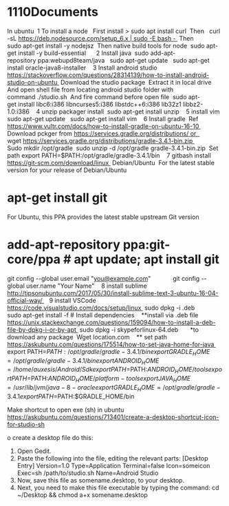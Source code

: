 # 1110Documents
In ubuntu 
1 To install a node  
First install > sudo apt install curl 
Then  
curl -sL https://deb.nodesource.com/setup_6.x | sudo -E bash - 
Then 
sudo apt-get install -y nodejsz 
Then native build tools for node 
sudo apt-get install -y build-essential 
 
 
2 Install java 
sudo add-apt-repository ppa:webupd8team/java  
sudo apt-get update  
sudo apt-get install oracle-java8-installer 
 
3 Install android studio 
https://stackoverflow.com/questions/28314139/how-to-install-android-studio-on-ubuntu 
Download the studio package 
Extract it in local drive 
And open shell file from locating android studio folder with command ./studio.sh 
And fire command before open file 
sudo apt-get install libc6:i386 libncurses5:i386 libstdc++6:i386 lib32z1 libbz2-1.0:i386 
 
4 unzip packager install 
sudo apt-get install unzip 
 
5 install vim  
sudo apt-get update  
sudo apt-get install vim 
 
6 Install gradle 
Ref https://www.vultr.com/docs/how-to-install-gradle-on-ubuntu-16-10 
Download pckger from https://services.gradle.org/distributions/ or  
wget https://services.gradle.org/distributions/gradle-3.4.1-bin.zip 
Sudo mkdir /opt/gradle 
sudo unzip -d /opt/gradle gradle-3.4.1-bin.zip 
Set path export PATH=$PATH:/opt/gradle/gradle-3.4.1/bin 
 
7 gitbash install 
https://git-scm.com/download/linux 
Debian/Ubuntu 
For the latest stable version for your release of Debian/Ubuntu 
# apt-get install git 
For Ubuntu, this PPA provides the latest stable upstream Git version 
# add-apt-repository ppa:git-core/ppa # apt update; apt install git 
git config --global user.email "you@example.com" 
           git config --global user.name "Your Name" 
 
8 install sublime 
http://tipsonubuntu.com/2017/05/30/install-sublime-text-3-ubuntu-16-04-official-way/ 
 
9 install VSCode 
https://code.visualstudio.com/docs/setup/linux 
sudo dpkg -i <file>.deb  
sudo apt-get install -f # Install dependencies 
 
**install via .deb file 
https://unix.stackexchange.com/questions/159094/how-to-install-a-deb-file-by-dpkg-i-or-by-apt 
sudo dpkg -i skypeforlinux-64.deb  
 
 
*to download any package 
Wget location.com 
 
** set path 
https://askubuntu.com/questions/175514/how-to-set-java-home-for-java 
export PATH=$PATH:/opt/gradle/gradle-3.4.1/bin 
export GRADLE_HOME=/opt/gradle/gradle-3.4.1/bin 
export ANDROID_HOME=/home/auxesis/Android/Sdk 
export PATH=$PATH:$ANDROID_HOME/tools 
export PATH=$PATH:$ANDROID_HOME/platform-tools 
export JAVA_HOME=/usr/lib/jvm/java-8-oracle 
export GRADLE_HOME=/opt/gradle/gradle-3.4.1 
export PATH=$PATH:$GRADLE_HOME/bin 
 
 
 
 












Make shortcut to open exe (sh) in ubuntu
https://askubuntu.com/questions/713401/create-a-desktop-shortcut-icon-for-studio-sh

o create a desktop file do this:
1. Open Gedit.
2. Paste the following into the file, editing the relevant parts:
[Desktop Entry]
Version=1.0
Type=Application
Terminal=false
Icon=someicon
Exec=sh /path/to/studio.sh
Name=Android Studio
3. Now, save this file as somename.desktop, to your desktop.
4. Next, you need to make this file executable by typing the command:
cd ~/Desktop && chmod a+x somename.desktop



 

